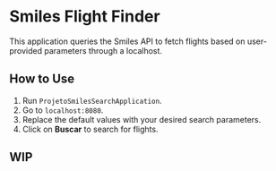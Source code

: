 # **Smiles Flight Finder**

This application queries the Smiles API to fetch flights based on user-provided parameters through a localhost.

## **How to Use**

1. Run `ProjetoSmilesSearchApplication`.
2. Go to `localhost:8080`.
3. Replace the default values with your desired search parameters.
4. Click on **Buscar** to search for flights.

## **WIP**
